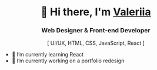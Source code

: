<h1 align="center">👋 Hi there, I'm <a href="https://www.7x9.dev/" target="_blank">Valeriia</a></h1>
<h3 align="center">Web Designer & Front-end Developer</h3>
<p align="center">[ UI/UX, HTML, CSS, JavaScript, React ]</p>

- 🌱 I’m currently learning React
- 🔭 I’m currently working on a portfolio redesign
<!--
**7x9dev/7x9dev** is a ✨ _special_ ✨ repository because its `README.md` (this file) appears on your GitHub profile.

Here are some ideas to get you started:

- 🔭 I’m currently working on ...

- 👯 I’m looking to collaborate on ...
- 🤔 I’m looking for help with ...
- 💬 Ask me about ...
- 📫 How to reach me: ...
- 😄 Pronouns: ...
- ⚡ Fun fact: ...
-->
